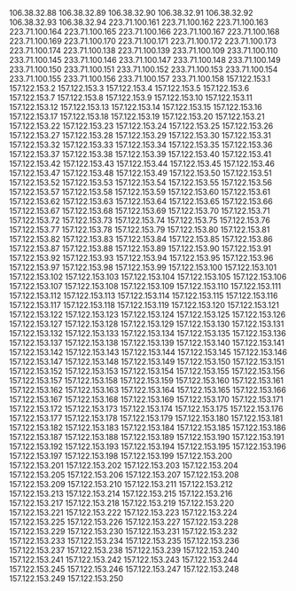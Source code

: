 106.38.32.88
106.38.32.89
106.38.32.90
106.38.32.91
106.38.32.92
106.38.32.93
106.38.32.94
223.71.100.161
223.71.100.162
223.71.100.163
223.71.100.164
223.71.100.165
223.71.100.166
223.71.100.167
223.71.100.168
223.71.100.169
223.71.100.170
223.71.100.171
223.71.100.172
223.71.100.173
223.71.100.174
223.71.100.138
223.71.100.139
233.71.100.109
233.71.100.110
233.71.100.145
233.71.100.146
233.71.100.147
233.71.100.148
233.71.100.149
233.71.100.150
233.71.100.151
233.71.100.152
233.71.100.153
233.71.100.154
233.71.100.155
233.71.100.156
233.71.100.157
233.71.100.158
157.122.153.1
157.122.153.2
157.122.153.3
157.122.153.4
157.122.153.5
157.122.153.6
157.122.153.7
157.122.153.8
157.122.153.9
157.122.153.10
157.122.153.11
157.122.153.12
157.122.153.13
157.122.153.14
157.122.153.15
157.122.153.16
157.122.153.17
157.122.153.18
157.122.153.19
157.122.153.20
157.122.153.21
157.122.153.22
157.122.153.23
157.122.153.24
157.122.153.25
157.122.153.26
157.122.153.27
157.122.153.28
157.122.153.29
157.122.153.30
157.122.153.31
157.122.153.32
157.122.153.33
157.122.153.34
157.122.153.35
157.122.153.36
157.122.153.37
157.122.153.38
157.122.153.39
157.122.153.40
157.122.153.41
157.122.153.42
157.122.153.43
157.122.153.44
157.122.153.45
157.122.153.46
157.122.153.47
157.122.153.48
157.122.153.49
157.122.153.50
157.122.153.51
157.122.153.52
157.122.153.53
157.122.153.54
157.122.153.55
157.122.153.56
157.122.153.57
157.122.153.58
157.122.153.59
157.122.153.60
157.122.153.61
157.122.153.62
157.122.153.63
157.122.153.64
157.122.153.65
157.122.153.66
157.122.153.67
157.122.153.68
157.122.153.69
157.122.153.70
157.122.153.71
157.122.153.72
157.122.153.73
157.122.153.74
157.122.153.75
157.122.153.76
157.122.153.77
157.122.153.78
157.122.153.79
157.122.153.80
157.122.153.81
157.122.153.82
157.122.153.83
157.122.153.84
157.122.153.85
157.122.153.86
157.122.153.87
157.122.153.88
157.122.153.89
157.122.153.90
157.122.153.91
157.122.153.92
157.122.153.93
157.122.153.94
157.122.153.95
157.122.153.96
157.122.153.97
157.122.153.98
157.122.153.99
157.122.153.100
157.122.153.101
157.122.153.102
157.122.153.103
157.122.153.104
157.122.153.105
157.122.153.106
157.122.153.107
157.122.153.108
157.122.153.109
157.122.153.110
157.122.153.111
157.122.153.112
157.122.153.113
157.122.153.114
157.122.153.115
157.122.153.116
157.122.153.117
157.122.153.118
157.122.153.119
157.122.153.120
157.122.153.121
157.122.153.122
157.122.153.123
157.122.153.124
157.122.153.125
157.122.153.126
157.122.153.127
157.122.153.128
157.122.153.129
157.122.153.130
157.122.153.131
157.122.153.132
157.122.153.133
157.122.153.134
157.122.153.135
157.122.153.136
157.122.153.137
157.122.153.138
157.122.153.139
157.122.153.140
157.122.153.141
157.122.153.142
157.122.153.143
157.122.153.144
157.122.153.145
157.122.153.146
157.122.153.147
157.122.153.148
157.122.153.149
157.122.153.150
157.122.153.151
157.122.153.152
157.122.153.153
157.122.153.154
157.122.153.155
157.122.153.156
157.122.153.157
157.122.153.158
157.122.153.159
157.122.153.160
157.122.153.161
157.122.153.162
157.122.153.163
157.122.153.164
157.122.153.165
157.122.153.166
157.122.153.167
157.122.153.168
157.122.153.169
157.122.153.170
157.122.153.171
157.122.153.172
157.122.153.173
157.122.153.174
157.122.153.175
157.122.153.176
157.122.153.177
157.122.153.178
157.122.153.179
157.122.153.180
157.122.153.181
157.122.153.182
157.122.153.183
157.122.153.184
157.122.153.185
157.122.153.186
157.122.153.187
157.122.153.188
157.122.153.189
157.122.153.190
157.122.153.191
157.122.153.192
157.122.153.193
157.122.153.194
157.122.153.195
157.122.153.196
157.122.153.197
157.122.153.198
157.122.153.199
157.122.153.200
157.122.153.201
157.122.153.202
157.122.153.203
157.122.153.204
157.122.153.205
157.122.153.206
157.122.153.207
157.122.153.208
157.122.153.209
157.122.153.210
157.122.153.211
157.122.153.212
157.122.153.213
157.122.153.214
157.122.153.215
157.122.153.216
157.122.153.217
157.122.153.218
157.122.153.219
157.122.153.220
157.122.153.221
157.122.153.222
157.122.153.223
157.122.153.224
157.122.153.225
157.122.153.226
157.122.153.227
157.122.153.228
157.122.153.229
157.122.153.230
157.122.153.231
157.122.153.232
157.122.153.233
157.122.153.234
157.122.153.235
157.122.153.236
157.122.153.237
157.122.153.238
157.122.153.239
157.122.153.240
157.122.153.241
157.122.153.242
157.122.153.243
157.122.153.244
157.122.153.245
157.122.153.246
157.122.153.247
157.122.153.248
157.122.153.249
157.122.153.250
